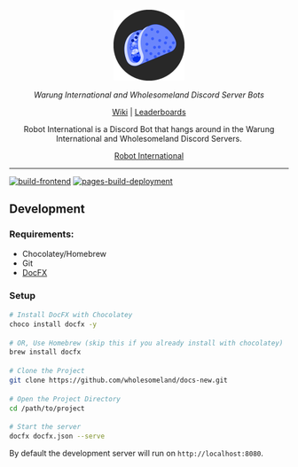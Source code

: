 <p align="center">
  <a aria-label="Pico logo" href="https://intern.gnztmpz.eu.org">
    <img src="images/RobotIntern.png" />
  </a>
</p>

<p align="center">
  <em>Warung International and Wholesomeland Discord Server Bots</em>
</p>

<p align="center">
  <a
    href="https://intern.gnztmpz.eu.org"
  >Wiki</a>
  |
  <a
    href="https://msft-prod.herokuapp.com/"
  >Leaderboards</a>
</p>

<p align="center">
  Robot International is a Discord Bot that hangs around in the Warung International and Wholesomeland Discord Servers.
</p>

<p align="center">
  <a href="https://msft-prod.herokuapp.com/">Robot International</a>
</p>

<hr>

[![build-frontend](https://github.com/wholesomeland/docs-new/actions/workflows/build.yml/badge.svg)](https://github.com/wholesomeland/docs-new/actions/workflows/build.yml) [![pages-build-deployment](https://github.com/wholesomeland/docs-new/actions/workflows/pages/pages-build-deployment/badge.svg)](https://github.com/wholesomeland/docs-new/actions/workflows/pages/pages-build-deployment)

## Development

### Requirements:

- Chocolatey/Homebrew
- Git
- [DocFX](https://dotnet.github.io/docfx/index.html)

### Setup

```bash
# Install DocFX with Chocolatey
choco install docfx -y

# OR, Use Homebrew (skip this if you already install with chocolatey)
brew install docfx

# Clone the Project
git clone https://github.com/wholesomeland/docs-new.git

# Open the Project Directory
cd /path/to/project

# Start the server
docfx docfx.json --serve
```

By default the development server will run on `http://localhost:8080`.